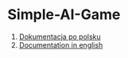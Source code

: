 # Simple-AI-Game
1. [Dokumentacja po polsku](https://github.com/Michal314-p/Simple-AI-Game/blob/master/README_PL.md)
2. [Documentation in english](https://github.com/Michal314-p/Simple-AI-Game/blob/master/README_ENG.md) 
